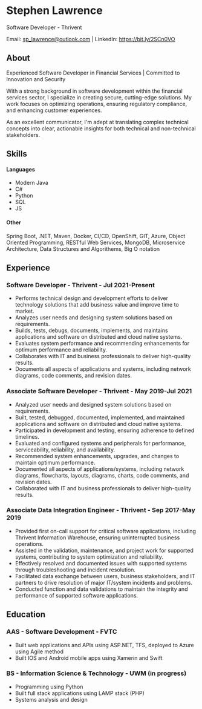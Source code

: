 # Stephen Lawrence
Software Developer - Thrivent

Email: <sp_lawrence@outlook.com> |
LinkedIn: <https://bit.ly/2SCn0VO>

## About
Experienced Software Developer in Financial Services | Committed to Innovation and Security

With a strong background in software development within the financial services sector, I specialize in creating secure, cutting-edge solutions. My work focuses on optimizing operations, ensuring regulatory compliance, and enhancing customer experiences. 

As an excellent communicator, I'm adept at translating complex technical concepts into clear, actionable insights for both technical and non-technical stakeholders.

## Skills
#### Languages
- Modern Java
- C#
- Python
- SQL
- JS
#### Other
Spring Boot, .NET, Maven, Docker, CI/CD, OpenShift, GIT, Azure, Object Oriented Programming, RESTful Web Services, MongoDB, Microservice Architecture, Data Structures and Algorithems, Big O notation

## Experience
### Software Developer - Thrivent - Jul 2021-Present

- Performs technical design and development efforts to deliver technology solutions that add business value and improve time to market.
- Analyzes user needs and designing system solutions based on requirements.
- Builds, tests, debugs, documents, implements, and maintains applications and software on distributed and cloud native systems.
- Evaluates system performance and recommending enhancements for optimum performance and reliability.
- Collaborates with IT and business professionals to deliver high-quality results.
- Documents all aspects of applications and systems, including network diagrams, code comments, and revision dates.

### Associate Software Developer - Thrivent - May 2019-Jul 2021

- Analyzed user needs and designed system solutions based on requirements.
- Built, tested, debugged, documented, implemented, and maintained applications and software on distributed and cloud native systems.
- Participated in development and testing, ensuring adherence to defined timelines.
- Evaluated and configured systems and peripherals for performance, serviceability, reliability, and availability.
- Recommended system enhancements, upgrades, and changes to maintain optimum performance.
- Documented all aspects of applications/systems, including network diagrams, flowcharts, layouts, diagrams, charts, code comments, and revision dates.
- Collaborated with IT and business professionals to deliver high-quality results.

### Associate Data Integration Engineer - Thrivent - Sep 2017-May 2019

- Provided first on-call support for critical software applications, including Thrivent Information Warehouse, ensuring uninterrupted business operations.
- Assisted in the validation, maintenance, and project work for supported systems, contributing to system optimization and reliability. 
- Effectively resolved and documented issues with supported systems through troubleshooting and incident resolution.
- Facilitated data exchange between users, business stakeholders, and IT partners to drive resolution of major IT/system incidents and problems.
- Conducted function and data validations to maintain the integrity and performance of supported software applications.

## Education
### AAS - Software Development - FVTC
- Built web applications and APIs using ASP.NET, TFS, deployed to Azure using Agile method
- Built IOS and Android mobile apps using Xamerin and Swift
### BS - Information Science & Technology - UWM (in progress)
- Programming using Python
- Built full stack applications using LAMP stack (PHP)
- Systems analysis and design
